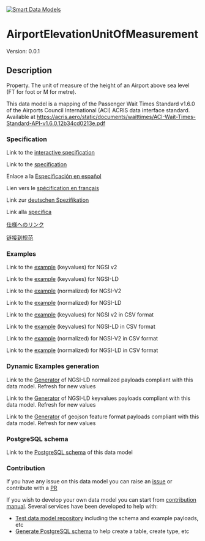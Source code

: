[![Smart Data Models](https://smartdatamodels.org/wp-content/uploads/2022/01/SmartDataModels_logo.png "Logo")](https://smartdatamodels.org)
# AirportElevationUnitOfMeasurement
Version: 0.0.1

## Description 

Property. The unit of measure of the height of an Airport above sea level (FT for foot or M for metre).

This data model is a mapping of the Passenger Wait Times Standard v1.6.0 of the Airports Council International (ACI) ACRIS data interface standard. Available at https://acris.aero/static/documents/waittimes/ACI-Wait-Times-Standard-API-v1.6.0.12b34cd0213e.pdf
### Specification

Link to the [interactive specification](https://swagger.lab.fiware.org/?url=https://smart-data-models.github.io/dataModel.ACRIS/AirportElevationUnitOfMeasurement/swagger.yaml)

Link to the [specification](https://github.com/smart-data-models/dataModel.ACRIS/blob/master/AirportElevationUnitOfMeasurement/doc/spec.md)

Enlace a la [Especificación en español](https://github.com/smart-data-models/dataModel.ACRIS/blob/master/AirportElevationUnitOfMeasurement/doc/spec_ES.md)

Lien vers le [spécification en français](https://github.com/smart-data-models/dataModel.ACRIS/blob/master/AirportElevationUnitOfMeasurement/doc/spec_FR.md)

Link zur [deutschen Spezifikation](https://github.com/smart-data-models/dataModel.ACRIS/blob/master/AirportElevationUnitOfMeasurement/doc/spec_DE.md)

Link alla [specifica](https://github.com/smart-data-models/dataModel.ACRIS/blob/master/AirportElevationUnitOfMeasurement/doc/spec_IT.md)

[仕様へのリンク](https://github.com/smart-data-models/dataModel.ACRIS/blob/master/AirportElevationUnitOfMeasurement/doc/spec_JA.md)

[链接到规范](https://github.com/smart-data-models/dataModel.ACRIS/blob/master/AirportElevationUnitOfMeasurement/doc/spec_ZH.md)
### Examples

Link to the [example](https://smart-data-models.github.io/dataModel.ACRIS/AirportElevationUnitOfMeasurement/examples/example.json) (keyvalues) for NGSI v2

Link to the [example](https://smart-data-models.github.io/dataModel.ACRIS/AirportElevationUnitOfMeasurement/examples/example.jsonld) (keyvalues) for NGSI-LD

Link to the [example](https://smart-data-models.github.io/dataModel.ACRIS/AirportElevationUnitOfMeasurement/examples/example-normalized.json) (normalized) for NGSI-V2

Link to the [example](https://smart-data-models.github.io/dataModel.ACRIS/AirportElevationUnitOfMeasurement/examples/example-normalized.jsonld) (normalized) for NGSI-LD

Link to the [example](https://smart-data-models.github.io/dataModel.ACRIS/AirportElevationUnitOfMeasurement/examples/example.json.csv) (keyvalues) for NGSI v2 in CSV format

Link to the [example](https://smart-data-models.github.io/dataModel.ACRIS/AirportElevationUnitOfMeasurement/examples/example.jsonld.csv) (keyvalues) for NGSI-LD in CSV format

Link to the [example](https://smart-data-models.github.io/dataModel.ACRIS/AirportElevationUnitOfMeasurement/examples/example-normalized.json.csv) (normalized) for NGSI-V2 in CSV format

Link to the [example](https://smart-data-models.github.io/dataModel.ACRIS/AirportElevationUnitOfMeasurement/examples/example-normalized.jsonld.csv) (normalized) for NGSI-LD in CSV format
### Dynamic Examples generation

Link to the [Generator](https://smartdatamodels.org/extra/ngsi-ld_generator.php?schemaUrl=https://raw.githubusercontent.com/smart-data-models/dataModel.ACRIS/master/AirportElevationUnitOfMeasurement/schema.json&email=info@smartdatamodels.org) of NGSI-LD normalized payloads compliant with this data model. Refresh for new values

Link to the [Generator](https://smartdatamodels.org/extra/ngsi-ld_generator_keyvalues.php?schemaUrl=https://raw.githubusercontent.com/smart-data-models/dataModel.ACRIS/master/AirportElevationUnitOfMeasurement/schema.json&email=info@smartdatamodels.org) of NGSI-LD keyvalues payloads compliant with this data model. Refresh for new values

Link to the [Generator](https://smartdatamodels.org/extra/geojson_features_generator.php?schemaUrl=https://raw.githubusercontent.com/smart-data-models/dataModel.ACRIS/master/AirportElevationUnitOfMeasurement/schema.json&email=info@smartdatamodels.org) of geojson feature format payloads compliant with this data model. Refresh for new values
### PostgreSQL schema

Link to the [PostgreSQL schema](https://smart-data-models.github.io/dataModel.ACRIS/AirportElevationUnitOfMeasurement/schema.sql) of this data model
### Contribution

 If you have any issue on this data model you can raise an [issue](https://github.com/smart-data-models/dataModel.ACRIS/issues)  or contribute with a [PR](https://github.com/smart-data-models/dataModel.ACRIS/pulls)

 If you wish to develop your own data model you can start from [contribution manual](https://bit.ly/contribution_manual). Several services have been developed to help with: 
 - [Test data model repository](https://smartdatamodels.org/index.php/data-models-contribution-api/) including the schema and example payloads, etc
 - [Generate PostgreSQL schema](https://smartdatamodels.org/index.php/sql-service/) to help create a table, create type, etc